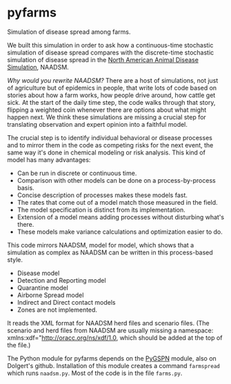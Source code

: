 # pyfarms
Simulation of disease spread among farms.

We built this simulation in order to ask how a continuous-time
stochastic simulation of disease spread compares with 
the discrete-time stochastic simulation of disease
spread in the [North American Animal Disease Simulation](http://naadsm.org),
NAADSM.

*Why would you rewrite NAADSM?* There are a host of simulations, not
just of agriculture but of epidemics in people, that write lots of code
based on stories about how a farm works, how people drive around,
how cattle get sick. At the start of the daily time step, the code
walks through that story, flipping a weighted coin whenever there are
options about what might happen next. We think these simulations are
missing a crucial step for translating observation and expert opinion
into a faithful model.

The crucial step is to identify individual behavioral or disease
processes and to mirror them in the code as competing risks for the
next event, the same way it's done in chemical modeling or risk analysis.
This kind of model has many advantages:

 * Can be run in discrete or continuous time.
 * Comparison with other models can be done on a process-by-process basis.
 * Concise description of processes makes these models fast.
 * The rates that come out of a model match those measured in the field.
 * The model specification is distinct from its implementation.
 * Extension of a model means adding processes without disturbing what's there.
 * These models make variance calculations and optimization easier to do.

This code mirrors NAADSM, model for model, which shows that a simulation
as complex as NAADSM can be written in this process-based style.

* Disease model
* Detection and Reporting model
* Quarantine model
* Airborne Spread model
* Indirect and Direct contact models
* Zones are not implemented.

It reads the XML format for NAADSM herd files and scenario files.
(The scenario and herd files from NAADSM are usually missing
a namespace: xmlns:xdf="http://oracc.org/ns/xdf/1.0, which should
be added at the top of the file.)

The Python module for pyfarms depends on the
[PyGSPN](https://github.com/adolgert/PyGSPN) module, also on Dolgert's github.
Installation of this module creates a command `farmspread` which
runs `naadsm.py`. Most of the code is in the file `farms.py`.

